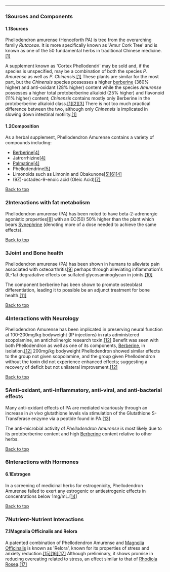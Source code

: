 





---


### 1Sources and Components

#### 1.1Sources


Phellodendron amurense (Henceforth PA) is tree from the overarching family *Rutaceae*. It is more specifically known as 'Amur Cork Tree' and is known as one of the 50 fundamental herbs in traditional Chinese medicine.[[1]](#ref1)


A supplement known as 'Cortex Phellodendri' may be sold and, if the species is unspecified, may be a combination of both the species *P. Amurense* as well as *P. Chinensis*.[[1]](#ref1) These plants are similar for the most part, but the *Chinensis* species possesses a higher [berberine](/supplements/berberine/) (360% higher) and anti-oxidant (28% higher) content while the species *Amurense* possesses a higher total protoberberine alkaloid (25% higher) and flavonoid (11% higher) content; *Chinensis* contains mostly only Berberine in the protoberberine alkaloid class.[[1]](#ref1)[[2]](#ref2)[[3]](#ref3) There is not too much practical difference between the two, although only *Chinensis* is implicated in slowing down intestinal motility.[[1]](#ref1)


#### 1.2Composition


As a herbal supplement, Phellodendron Amurense contains a variety of compounds including:


* [Berberine](/supplements/berberine/)[[4]](#ref4)
* Jatrorrhizine[[4]](#ref4)
* [Palmatine](/supplements/palmatine/)[[4]](#ref4)
* Phellodendrine[[5]](#ref5)
* Limonoids such as Limonin and Obakunone[[5]](#ref5)[[6]](#ref6)[[4]](#ref4)
* (9Z)-octadec-9-enoic acid (Oleic Acid)[[7]](#ref7)

[Back to top](#c-sources-and-components)
### 2Interactions with fat metabolism

Phellodendron amurense (PA) has been noted to have beta-2-adrenergic agonistic properties[[8]](#ref8) with an EC(50) 50% higher than the plant which bears [Synephrine](/supplements/synephrine/) (denoting more of a dose needed to achieve the same effects).


[Back to top](#c-interactions-with-fat-metabolism)
### 3Joint and Bone health

Phellodendron amurense (PA) has been shown in humans to alleviate pain associated with osteoarthritis[[9]](#ref9) perhaps through alleviating inflammation's (IL-1a) degradative effects on sulfated glycosaminoglycan in joints.[[10]](#ref10)


The component berberine has been shown to promote osteoblast differentiation, leading it to possible be an adjunct treatment for bone health.[[11]](#ref11) 


[Back to top](#c-joint-and-bone-health)
### 4Interactions with Neurology

Phellodendron Amurense has been implicated in preserving neural function at 100-200mg/kg bodyweight (IP injections) in rats administered scopolamine, an anticholinergic research toxin.[[12]](#ref12) Benefit was seen with both Phellodendron as well as one of its components, [Berberine](/supplements/berberine/), in isolation.[[12]](#ref12) 200mg/kg bodyweight Phellodendron showed similar effects to the group not given scopolamine, and the group given Phellodendron without the toxin did not experience enhanced effects; suggesting a recovery of deficit but not unilateral improvement.[[12]](#ref12)


[Back to top](#c-interactions-with-neurology)
### 5Anti-oxidant, anti-inflammatory, anti-viral, and anti-bacterial effects

Many anti-oxidant effects of PA are mediated vicariously through an increase in *in vivo* glutathione levels via stimulation of the Glutathione S-Transferase enzyme via a peptide found in PA.[[13]](#ref13)


The anti-microbial activity of *Phellodendron Amurense* is most likely due to its protoberberine content and high [Berberine](/supplements/berberine/) content relative to other herbs.


[Back to top](#c-anti-oxidant-anti-inflammatory-anti-viral-and-anti-bacterial-effects)
### 6Interactions with Hormones

#### 6.1Estrogen


In a screening of medicinal herbs for estrogenicity, Phellodendron Amurense failed to exert any estrogenic or antiestrogenic effects in concentrations below 1mg/mL.[[14]](#ref14)


[Back to top](#c-interactions-with-hormones)
### 7Nutrient-Nutrient Interactions

#### 7.1Magnolia Officinalis and Relora


A patented combination of Phellodendron Amurense and [Magnolia Officinalis](/supplements/magnolia-officinalis/) is known as 'Relora', known for its properties of stress and anxiety reduction.[[15]](#ref15)[[16]](#ref16)[[17]](#ref17) Although preliminary, it shows promise in reducing overeating related to stress, an effect similar to that of [Rhodiola Rosea](/supplements/rhodiola-rosea/).[[17]](#ref17)

 


